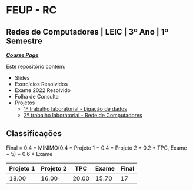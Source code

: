 # FEUP - RC

## Redes de Computadores | LEIC | 3º Ano | 1º Semestre


[***Course Page***](https://sigarra.up.pt/feup/pt/ucurr_geral.ficha_uc_view?pv_ocorrencia_id=484435)


Este repositório contém:
- Slides
- Exercícios Resolvidos
- Exame 2022 Resolvido
- Folha de Consulta
- Projetos
   - [1º trabalho laboratorial - Ligação de dados](https://github.com/xico2001pt/rc-serial-port)
   - [2º trabalho laboratorial - Rede de Computadores](https://github.com/xico2001pt/rc-download-application)

## Classificações

Final = 0.4 * MÍNIMO(0.4 * Projeto 1 + 0.4 * Projeto 2 + 0.2 * TPC, Exame + 5) + 0.6 * Exame

| Projeto 1 | Projeto 2 | TPC | Exame | Final
|---|---|---|---|---
| 18.00 | 16.00 | 20.00 | 15.70 | 17

